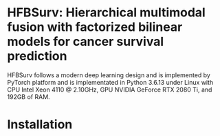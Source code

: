 # HFBSurv: Hierarchical multimodal fusion with factorized bilinear models for cancer survival prediction
HFBSurv follows a modern deep learning design and is implemented by PyTorch platform and is implementated in Python 3.6.13 under Linux with CPU Intel Xeon 4110 @ 2.10GHz, GPU NVIDIA GeForce RTX 2080 Ti, and 192GB of RAM. 
# Installation
